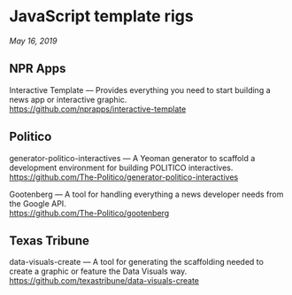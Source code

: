 # JavaScript template rigs

*May 16, 2019*

## NPR Apps
Interactive Template — Provides everything you need to start building a news app or interactive graphic.  
https://github.com/nprapps/interactive-template

## Politico
generator-politico-interactives — A Yeoman generator to scaffold a development environment for building POLITICO interactives.  
https://github.com/The-Politico/generator-politico-interactives

Gootenberg — A tool for handling everything a news developer needs from the Google API.  
https://github.com/The-Politico/gootenberg

## Texas Tribune
data-visuals-create — A tool for generating the scaffolding needed to create a graphic or feature the Data Visuals way.  
https://github.com/texastribune/data-visuals-create

